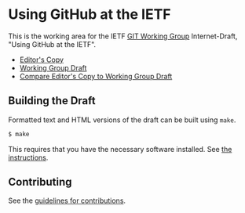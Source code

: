 # Using GitHub at the IETF

This is the working area for the IETF [GIT Working Group](https://datatracker.ietf.org/wg/git/documents/) Internet-Draft, "Using GitHub at the IETF".

* [Editor's Copy](https://ietf-gitwg.github.io/using-github/#go.draft-ietf-git-using-github.html)
* [Working Group Draft](https://tools.ietf.org/html/draft-ietf-git-using-github)
* [Compare Editor's Copy to Working Group Draft](https://ietf-gitwg.github.io/using-github/#go.draft-ietf-git-using-github.diff)

## Building the Draft

Formatted text and HTML versions of the draft can be built using `make`.

```sh
$ make
```

This requires that you have the necessary software installed.  See
[the instructions](https://github.com/martinthomson/i-d-template/blob/master/doc/SETUP.md).


## Contributing

See the
[guidelines for contributions](https://github.com/ietf-gitwg/using-github/blob/master/CONTRIBUTING.md).
